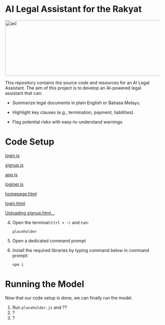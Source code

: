 # AI Legal Assistant for the Rakyat
<img width="600" height="180" alt="asl" src="https://cdn.prod.website-files.com/672b8fcccce3fc53bb92fb97/672bab1defe652cd000583cc_1.png" />

This repository contains the source code and resources for an AI Legal Assistant. The aim of this project is to develop an AI-powered legal assistant that can:

* Summarize legal documents in plain English or Bahasa Melayu.

* Highlight key clauses (e.g., termination, payment, liabilities).

* Flag potential risks with easy-to-understand warnings.


 # Code Setup
[login.js](https://github.com/user-attachments/files/22452855/login.js)

[signup.js](https://github.com/user-attachments/files/22452860/signup.js)

[app.js](https://github.com/user-attachments/files/22452877/app.js)

[loginer.js](https://github.com/user-attachments/files/22452882/loginer.js)

[homepage.html](https://github.com/user-attachments/files/22452846/homepage.html)

[login.html](https://github.com/user-attachments/files/22452936/login.html)

[Uploading signup.html…]()




  4. Open the terminal`(Ctrl + ~)` and run:
     ```
     placeholder
     ```

  5. Open a dedicated command prompt
  5. Install the required libraries by typing command below in command prompt:
     ```
     npm i
     ```
     
# Running the Model
  Now that our code setup is done, we can finally run the model.

  1. Run `placeholder.js` and ??
  2. ?
  3. ?

     

     

     



     

     

     
 
    
      




